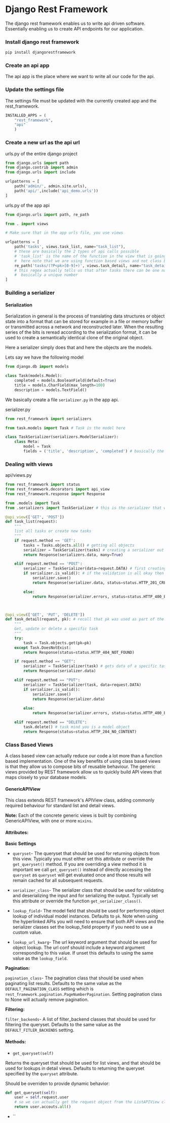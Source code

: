 # Django Rest Framework

The django rest framework enables us to write api driven software. Essentially enabling us to create API endpoints for our application.

### Install django rest framework

```bash
pip install djangorestframework
```

### Create an api app

The api app is the place where we want to write all our code for the api.

### Update the settings file

The settings file must be updated with the currently created app and the rest_framework.
```python
INSTALLED_APPS = (
	"rest_framework",
	"api"
	)
``` 

### Create a new url as the api url

urls.py of the entire django project
```python
from django.urls import path
from django.contrib import admin
from django.urls import include

urlpatterns = [
    path('admin/', admin.site.urls),
    path('api/',include('api_demo.urls'))
]
```

urls.py of the app api
```python
from django.urls import path, re_path

from . import views

# Make sure that in the app urls file, you use views

urlpatterns = [
    path('tasks', views.task_list, name="task_list"),
    # these are basically the 2 types of api calls possible
    # 'task_list' is the name of the function in the view that is going to be called
    #  here note that we are using function based views and not class based views
    re_path('tasks/(?P<pk>[0-9]+)', views.task_detail, name="task_detail")
    # this regex actually tells us that after tasks there can be one number specifying the primary key of the task
    #  basically a unique number
]
```

### Building a serializer

#### Serialization

Serialization in general is the process of translating data structures or object state into a format that can be stored for example in a file or memory buffer or transmitted across a network and reconstructed later. When the resulting series of the bits is reread according to the serialization format, it can be used to create a semantically identical clone of the original object. 

Here a serializer simply does that and here the objects are the models.

Lets say we have the following model

```python
from django.db import models

class Task(models.Model):
	completed = models.BooleanField(default=True)
	title = models.CharField(max_length=100)
	description = models.TextField()
```


We basically create a file `serializer.py` in the app api.

serializer.py
```python
from rest_framework import serializers

from task.models import Task # Task is the model here

class TaskSerializer(serializers.ModelSerializer):
	class Meta:
		model = Task
		fields = ('title', 'description', 'completed') # basically the fields
```

### Dealing with views

api/views.py
```python
from rest_framework import status
from rest_framework.decorators import api_view
from rest_framework.response import Response

from .models import Task
from .serializers import TaskSerializer # this is the serializer that we have written

@api_view(['GET', 'POST'])
def task_list(request):
	"""
	list all tasks or create new tasks
	"""
	if request.method == 'GET':
		tasks = Tasks.objects.all() # getting all objects
		serializer = TaskSerializer(tasks) # creating a serializer out of it
		return Response(serializers.data, many=True)

	elif request.method == 'POST':
		serializer = TaskSerializer(data=request.DATA) # first creating a serializer with the data 
		if serializer.is_valid(): # if the validation is all okay then serializer is valid otherwise not
			serializer.save()
			return Response(serializer.data, status=status.HTTP_201_CREATED)

		else:
			return Response(serializer.errors, status=status.HTTP_400_BAD_REQUEST)



@api_view(['GET', 'PUT', 'DELETE'])
def task_detail(request, pk): # recall that pk was used as part of the url itself
	"""
	Get, update or delete a specific task
	"""
	try:
		task = Task.objects.get(pk=pk)
	except Task.DoesNotExist:
		return Response(status=status.HTTP_404_NOT_FOUND)

	if request.method == "GET":
		serializer = TaskSerializer(task) # gets data of a specific task
		return Response(serializer.data)

	elif request.method == "PUT":
		serializer = TaskSerializer(task, data=request.DATA)
		if serializer.is_valid():
			serializer.save()
			return Response(serializer.data)
			
		else:
			return Response(serializer.errors, status=status.HTTP_400_BAD_REQUEST)

	elif request.method == "DELETE":
		task.delete() # task mind you is a model object
		return Response(status=status.HTTP_204_NO_CONTENT)
```

### Class Based Views

A class based view can actually reduce our code a lot more than a function based implementation. One of the key benefits of using class based views is that they allow us to compose bits of reusable behaviour. The generic views provided by REST framework allow us to quickly build API views that maps closely to your database models.

#### GenericAPIView

This class extends REST framework's APIView class, adding commonly required behaviour for standard list and detail views.

**Note:** Each of the concrete generic views is built by combining GenericAPIView, with one or more `mixins`.

#### Attributes:

**Basic Settings**

* `queryset`- The queryset that should be used for returning objects from this view. Typically you must either set this attribute or override the `get_queryset()` method. If you are overriding a view method it is important we call `get_queryset()` instead of directly accessing the `queryset` as `queryset` will get evaluated once and those results will remain cached for all subsequent requests.

* `serializer_class`- The serializer class that should be used for validating and deserializing the input and for serializing the output. Typically set this attribute or override the function `get_serializer_class()`.

* `lookup_field`- The model field that should be used for performing object lookup of individual model instances. Defaults to `pk`. Note when using the hyperlinked APIs you will need to ensure that both API views and the serializer classes set the lookup_field property if you need to use a custom value.

* `lookup_url_kwarg`- The url keyword argument that should be used for object lookup. The url conf should include a keyword argument corresponding to this value. If unset this defaults to using the same value as the 
`lookup_field`.

**Pagination:**

`pagination_class`- The pagination class that should be used when paginating list results. Defaults to the same value as the `DEFAULT_PAGINATION_CLASS` setting which is `rest_framework.pagination.PageNumberPagination`. Setting pagination class to None will actually remove pagination. 

**Filtering:**

`filter_backends`- A list of filter_backend classes that should be used for filtering the queryset. Defaults to the same value as the `DEFAULT_FITLER_BACKENDS` setting.

#### Methods:

* `get_queryset(self)`

Returns the queryset that should be used for list views, and that should be used for lookups in detail views. Defaults to returning the queryset specified by the `queryset` attribute.

Should be overriden to provide dynamic behavior:

```python
def get_queryset(self):
	user = self.request.user
	# so we can actually get the request object from the ListAPIView class objects for instance.
	return user.accouts.all()
```

* ``
